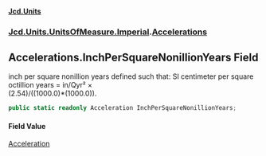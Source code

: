 #### [Jcd.Units](index.md 'index')
### [Jcd.Units.UnitsOfMeasure.Imperial](Jcd.Units.UnitsOfMeasure.Imperial.md 'Jcd.Units.UnitsOfMeasure.Imperial').[Accelerations](Accelerations.md 'Jcd.Units.UnitsOfMeasure.Imperial.Accelerations')

## Accelerations.InchPerSquareNonillionYears Field

inch per square nonillion years defined such that: SI centimeter per square octillion years = in/Qyr² ×  
(2.54)/((1000.0)*(1000.0)).

```csharp
public static readonly Acceleration InchPerSquareNonillionYears;
```

#### Field Value
[Acceleration](Acceleration.md 'Jcd.Units.UnitTypes.Acceleration')